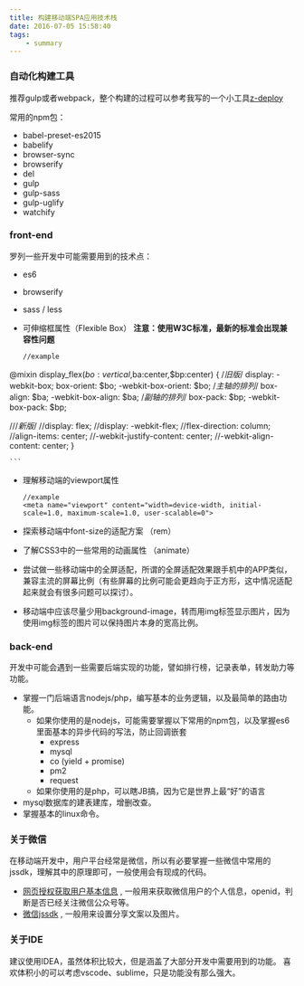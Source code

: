 ```yaml
---
title: 构建移动端SPA应用技术栈
date: 2016-07-05 15:58:40
tags:
    - summary
---
```


### 自动化构建工具
推荐gulp或者webpack，整个构建的过程可以参考我写的一个小工具[z-deploy](https://github.com/joneszhuchinagd/z-deploy)

常用的npm包：

 * babel-preset-es2015
 * babelify
 * browser-sync
 * browserify
 * del
 * gulp
 * gulp-sass
 * gulp-uglify
 * watchify


### front-end
罗列一些开发中可能需要用到的技术点：

* es6
* browserify
* sass / less
* 可伸缩框属性（Flexible Box） **注意：使用W3C标准，最新的标准会出现兼容性问题**

	```
	//example
@mixin display_flex($bo:vertical,$ba:center,$bp:center) {
  /*旧版*/
  display: -webkit-box;
  box-orient: $bo;
  -webkit-box-orient: $bo;
  /*主轴的排列*/
  box-align: $ba;
  -webkit-box-align: $ba;
  /*副轴的排列*/
  box-pack: $bp;
  -webkit-box-pack: $bp;

  ///*新版*/
  //display: flex;
  //display: -webkit-flex;
  //flex-direction: column;
  //align-items: center;
  //-webkit-justify-content: center;
  //-webkit-align-content: center;
}

	```
* 理解移动端的viewport属性

	```
	//example
	<meta name="viewport" content="width=device-width, initial-scale=1.0, maximum-scale=1.0, user-scalable=0">
	```
* 探索移动端中font-size的适配方案 （rem）
* 了解CSS3中的一些常用的动画属性 （animate）
* 尝试做一些移动端中的全屏适配，所谓的全屏适配效果跟手机中的APP类似，兼容主流的屏幕比例（有些屏幕的比例可能会更趋向于正方形，这中情况适配起来就会有很多问题可以探讨）。
* 移动端中应该尽量少用background-image，转而用img标签显示图片，因为使用img标签的图片可以保持图片本身的宽高比例。


### back-end
开发中可能会遇到一些需要后端实现的功能，譬如排行榜，记录表单，转发助力等功能。

* 掌握一门后端语言nodejs/php，编写基本的业务逻辑，以及最简单的路由功能。
	* 如果你使用的是nodejs，可能需要掌握以下常用的npm包，以及掌握es6里面基本的异步代码的写法，防止回调嵌套
		* express
		* mysql
		* co (yield + promise)
		* pm2
		* request
	* 如果你使用的是php，可以瞎JB搞，因为它是世界上最“好”的语言
* mysql数据库的建表建库，增删改查。
* 掌握基本的linux命令。

### 关于微信
在移动端开发中，用户平台经常是微信，所以有必要掌握一些微信中常用的jssdk，理解其中的原理即可，一般使用会有现成的代码。

* [网页授权获取用户基本信息](http://mp.weixin.qq.com/wiki/4/9ac2e7b1f1d22e9e57260f6553822520.html) , 一般用来获取微信用户的个人信息，openid，判断是否已经关注微信公众号等。
* [微信jssdk](http://mp.weixin.qq.com/wiki/11/74ad127cc054f6b80759c40f77ec03db.html#JSSDK.E4.BD.BF.E7.94.A8.E6.AD.A5.E9.AA.A4) , 一般用来设置分享文案以及图片。

### 关于IDE
建议使用IDEA，虽然体积比较大，但是涵盖了大部分开发中需要用到的功能。
喜欢体积小的可以考虑vscode、sublime，只是功能没有那么强大。


